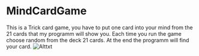 # MindCardGame
This is a Trick card game, you have to put one card into your mind from the 21 cards that my programm will show you. Each time you run the game choose random from the deck 21 cards. At the end the programm will find your card.
![Alttxt](Animation.gif)
